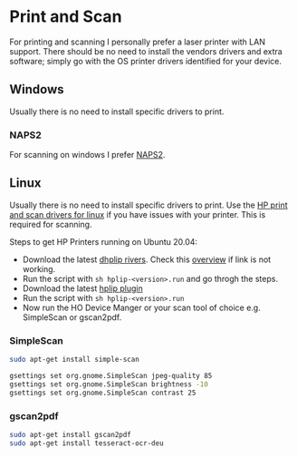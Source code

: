 # Print and Scan

For printing and scanning I personally prefer a laser printer with LAN support. There should be no need to install the vendors drivers and extra software; simply go with the OS printer drivers identified for your device.

## Windows

Usually there is no need to install specific drivers to print.

### NAPS2

For scanning on windows I prefer [NAPS2](https://www.naps2.com).

## Linux

Usually there is no need to install specific drivers to print. Use the [HP print and scan drivers for linux](https://developers.hp.com/hp-linux-imaging-and-printing) if you have issues with your printer. This is required for scanning.

Steps to get HP Printers running on Ubuntu 20.04:

- Download the latest [dhplip rivers](https://sourceforge.net/projects/hplip/files/). Check this [overview](https://developers.hp.com/hp-linux-imaging-and-printing/gethplip) if link is not working.
- Run the script with ```sh hplip-<version>.run``` and go throgh the steps.
- Download the latest [hplip plugin](https://developers.hp.com/hp-linux-imaging-and-printing/plugins)
- Run the script with ```sh hplip-<version>.run```
- Now run the HO Device Manger or your scan tool of choice e.g. SimpleScan or gscan2pdf.

### SimpleScan

``` sh
sudo apt-get install simple-scan

gsettings set org.gnome.SimpleScan jpeg-quality 85
gsettings set org.gnome.SimpleScan brightness -10
gsettings set org.gnome.SimpleScan contrast 25 
```

### gscan2pdf

``` sh
sudo apt-get install gscan2pdf
sudo apt-get install tesseract-ocr-deu 
```
